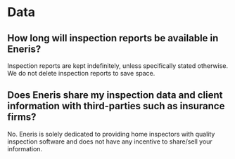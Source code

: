 # Data

## How long will inspection reports be available in Eneris?

Inspection reports are kept indefinitely, unless specifically stated otherwise. We do not delete inspection reports to save space.

## Does Eneris share my inspection data and client information with third-parties such as insurance firms?

No. Eneris is solely dedicated to providing home inspectors with quality inspection software and does not have any incentive to share/sell your information.